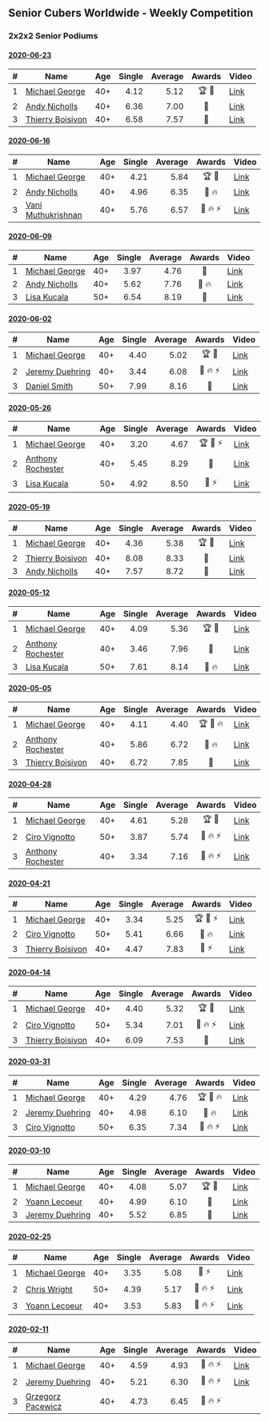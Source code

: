 ## Senior Cubers Worldwide - Weekly Competition
### 2x2x2 Senior Podiums
#### [2020-06-23](2020-06-23.md)

| # | Name | Age | Single | Average | Awards | Video |
| :--: | -- | :--: | --: | --: | :--: | -- |
| 1 | [Michael George](../../persons/michael_george.md) | 40+ | 4.12 | 5.12 | 🏆 🥇 | [Link](https://www.facebook.com/events/722150235200875/permalink/725758831506682/) |
| 2 | [Andy Nicholls](../../persons/andy_nicholls.md) | 40+ | 6.36 | 7.00 | 🥈 | [Link](https://www.facebook.com/events/722150235200875/permalink/726569754758923/) |
| 3 | [Thierry Boisivon](../../persons/thierry_boisivon.md) | 40+ | 6.58 | 7.57 | 🥉 | [Link](https://www.facebook.com/events/722150235200875/permalink/725709891511576/) |

#### [2020-06-16](2020-06-16.md)

| # | Name | Age | Single | Average | Awards | Video |
| :--: | -- | :--: | --: | --: | :--: | -- |
| 1 | [Michael George](../../persons/michael_george.md) | 40+ | 4.21 | 5.84 | 🏆 🥇 | [Link](https://www.facebook.com/events/604103587178706/permalink/604280157161049/) |
| 2 | [Andy Nicholls](../../persons/andy_nicholls.md) | 40+ | 4.96 | 6.35 | 🥈 🔥 | [Link](https://www.facebook.com/events/604103587178706/permalink/606533430269055/) |
| 3 | [Vani Muthukrishnan](../../persons/vani_muthukrishnan.md) | 40+ | 5.76 | 6.57 | 🥉 🔥 ⚡ | [Link](https://www.facebook.com/events/604103587178706/permalink/604854257103639/) |

#### [2020-06-09](2020-06-09.md)

| # | Name | Age | Single | Average | Awards | Video |
| :--: | -- | :--: | --: | --: | :--: | -- |
| 1 | [Michael George](../../persons/michael_george.md) | 40+ | 3.97 | 4.76 | 🥇 | [Link](https://www.facebook.com/michael.george.545/videos/10213779804129654/) |
| 2 | [Andy Nicholls](../../persons/andy_nicholls.md) | 40+ | 5.62 | 7.76 | 🥈 🔥 | [Link](https://www.facebook.com/events/903549840109576/permalink/904307953367098/) |
| 3 | [Lisa Kucala](../../persons/lisa_kucala.md) | 50+ | 6.54 | 8.19 | 🥉 | [Link](https://www.facebook.com/events/903549840109576/permalink/908242052973688/) |

#### [2020-06-02](2020-06-02.md)

| # | Name | Age | Single | Average | Awards | Video |
| :--: | -- | :--: | --: | --: | :--: | -- |
| 1 | [Michael George](../../persons/michael_george.md) | 40+ | 4.40 | 5.02 | 🏆 🥇 | [Link](https://www.facebook.com/events/3373950429496747/permalink/3376936499198140/) |
| 2 | [Jeremy Duehring](../../persons/jeremy_duehring.md) | 40+ | 3.44 | 6.08 | 🥈 🔥 ⚡ | [Link](https://www.facebook.com/events/3373950429496747/permalink/3374457722779351/) |
| 3 | [Daniel Smith](../../persons/daniel_smith.md) | 50+ | 7.99 | 8.16 | 🥉 | [Link](https://www.facebook.com/events/3373950429496747/permalink/3381536338738156/) |

#### [2020-05-26](2020-05-26.md)

| # | Name | Age | Single | Average | Awards | Video |
| :--: | -- | :--: | --: | --: | :--: | -- |
| 1 | [Michael George](../../persons/michael_george.md) | 40+ | 3.20 | 4.67 | 🏆 🥇 ⚡ | [Link](https://www.facebook.com/events/688407551989463/permalink/691880678308817/) |
| 2 | [Anthony Rochester](../../persons/anthony_rochester.md) | 40+ | 5.45 | 8.29 | 🥈 | [Link](https://www.facebook.com/events/688407551989463/permalink/690197401810478/) |
| 3 | [Lisa Kucala](../../persons/lisa_kucala.md) | 50+ | 4.92 | 8.50 | 🥉 ⚡ | [Link](https://www.facebook.com/events/688407551989463/permalink/691370505026501/) |

#### [2020-05-19](2020-05-19.md)

| # | Name | Age | Single | Average | Awards | Video |
| :--: | -- | :--: | --: | --: | :--: | -- |
| 1 | [Michael George](../../persons/michael_george.md) | 40+ | 4.36 | 5.38 | 🏆 🥇 | [Link](https://www.facebook.com/events/1880761498725633/permalink/1881845941950522/) |
| 2 | [Thierry Boisivon](../../persons/thierry_boisivon.md) | 40+ | 8.08 | 8.33 | 🥈 | [Link](https://www.facebook.com/events/1880761498725633/permalink/1885767488225034/) |
| 3 | [Andy Nicholls](../../persons/andy_nicholls.md) | 40+ | 7.57 | 8.72 | 🥉 | [Link](https://www.facebook.com/events/1880761498725633/permalink/1884034971731619/) |

#### [2020-05-12](2020-05-12.md)

| # | Name | Age | Single | Average | Awards | Video |
| :--: | -- | :--: | --: | --: | :--: | -- |
| 1 | [Michael George](../../persons/michael_george.md) | 40+ | 4.09 | 5.36 | 🏆 🥇 | [Link](https://www.facebook.com/events/546188069600739/permalink/550183102534569/) |
| 2 | [Anthony Rochester](../../persons/anthony_rochester.md) | 40+ | 3.46 | 7.96 | 🥈 | [Link](https://www.facebook.com/events/546188069600739/permalink/549151575971055/) |
| 3 | [Lisa Kucala](../../persons/lisa_kucala.md) | 50+ | 7.61 | 8.14 | 🥉 🔥 | [Link](https://www.facebook.com/events/546188069600739/permalink/547730619446484/) |

#### [2020-05-05](2020-05-05.md)

| # | Name | Age | Single | Average | Awards | Video |
| :--: | -- | :--: | --: | --: | :--: | -- |
| 1 | [Michael George](../../persons/michael_george.md) | 40+ | 4.11 | 4.40 | 🏆 🥇 🔥 | [Link](https://www.facebook.com/events/3313106775587396/permalink/3315206338710773/) |
| 2 | [Anthony Rochester](../../persons/anthony_rochester.md) | 40+ | 5.86 | 6.72 | 🥈 🔥 | [Link](https://www.facebook.com/events/3313106775587396/permalink/3313878432176897/) |
| 3 | [Thierry Boisivon](../../persons/thierry_boisivon.md) | 40+ | 6.72 | 7.85 | 🥉 | [Link](https://www.facebook.com/events/3313106775587396/permalink/3314504292114311/) |

#### [2020-04-28](2020-04-28.md)

| # | Name | Age | Single | Average | Awards | Video |
| :--: | -- | :--: | --: | --: | :--: | -- |
| 1 | [Michael George](../../persons/michael_george.md) | 40+ | 4.61 | 5.28 | 🏆 🥇 | [Link](https://www.facebook.com/events/535188653858103/permalink/535313977178904/) |
| 2 | [Ciro Vignotto](../../persons/ciro_vignotto.md) | 50+ | 3.87 | 5.74 | 🥈 🔥 ⚡ | [Link](https://www.facebook.com/events/535188653858103/permalink/535791083797860/) |
| 3 | [Anthony Rochester](../../persons/anthony_rochester.md) | 40+ | 3.34 | 7.16 | 🥉 🔥 ⚡ | [Link](https://www.facebook.com/events/535188653858103/permalink/535220337188268/) |

#### [2020-04-21](2020-04-21.md)

| # | Name | Age | Single | Average | Awards | Video |
| :--: | -- | :--: | --: | --: | :--: | -- |
| 1 | [Michael George](../../persons/michael_george.md) | 40+ | 3.34 | 5.25 | 🏆 🥇 ⚡ | [Link](https://www.facebook.com/events/880278499062375/permalink/884150692008489/) |
| 2 | [Ciro Vignotto](../../persons/ciro_vignotto.md) | 50+ | 5.41 | 6.66 | 🥈 🔥 | [Link](https://www.facebook.com/ciro.vignotto/videos/10221784485416955/) |
| 3 | [Thierry Boisivon](../../persons/thierry_boisivon.md) | 40+ | 4.47 | 7.83 | 🥉 ⚡ | [Link](https://www.facebook.com/events/880278499062375/permalink/881984655558426/) |

#### [2020-04-14](2020-04-14.md)

| # | Name | Age | Single | Average | Awards | Video |
| :--: | -- | :--: | --: | --: | :--: | -- |
| 1 | [Michael George](../../persons/michael_george.md) | 40+ | 4.40 | 5.32 | 🏆 🥇 | [Link](https://www.facebook.com/events/982619255468618/permalink/983676138696263/) |
| 2 | [Ciro Vignotto](../../persons/ciro_vignotto.md) | 50+ | 5.34 | 7.01 | 🥈 🔥 ⚡ | [Link](https://www.facebook.com/events/982619255468618/permalink/983361152061095/) |
| 3 | [Thierry Boisivon](../../persons/thierry_boisivon.md) | 40+ | 6.09 | 7.53 | 🥉 | [Link](https://www.facebook.com/events/982619255468618/permalink/986813878382489/) |

#### [2020-03-31](2020-03-31.md)

| # | Name | Age | Single | Average | Awards | Video |
| :--: | -- | :--: | --: | --: | :--: | -- |
| 1 | [Michael George](../../persons/michael_george.md) | 40+ | 4.29 | 4.76 | 🏆 🥇 🔥 | [Link](https://www.facebook.com/events/637372103486119/permalink/637382556818407/) |
| 2 | [Jeremy Duehring](../../persons/jeremy_duehring.md) | 40+ | 4.98 | 6.10 | 🥈 🔥 | [Link](https://www.facebook.com/events/637372103486119/permalink/638302930059703/) |
| 3 | [Ciro Vignotto](../../persons/ciro_vignotto.md) | 50+ | 6.35 | 7.34 | 🥉 🔥 ⚡ | [Link](https://www.facebook.com/events/637372103486119/permalink/637582320131764/) |

#### [2020-03-10](2020-03-10.md)

| # | Name | Age | Single | Average | Awards | Video |
| :--: | -- | :--: | --: | --: | :--: | -- |
| 1 | [Michael George](../../persons/michael_george.md) | 40+ | 4.08 | 5.07 | 🏆 🥇 | [Link](https://www.facebook.com/events/654143022005686/permalink/654212128665442/) |
| 2 | [Yoann Lecoeur](../../persons/yoann_lecoeur.md) | 40+ | 4.99 | 6.10 | 🥈 | [Link](https://www.facebook.com/events/654143022005686/permalink/657555414997780/) |
| 3 | [Jeremy Duehring](../../persons/jeremy_duehring.md) | 40+ | 5.52 | 6.85 | 🥉 | [Link](https://www.facebook.com/events/654143022005686/permalink/658401968246458/) |

#### [2020-02-25](2020-02-25.md)

| # | Name | Age | Single | Average | Awards | Video |
| :--: | -- | :--: | --: | --: | :--: | -- |
| 1 | [Michael George](../../persons/michael_george.md) | 40+ | 3.35 | 5.08 | 🥇 ⚡ | [Link](https://www.facebook.com/events/2972213492840148/permalink/2972679519460212/) |
| 2 | [Chris Wright](../../persons/chris_wright.md) | 50+ | 4.39 | 5.17 | 🥈 🔥 ⚡ | [Link](https://www.facebook.com/events/2972213492840148/permalink/2980258662035631/) |
| 3 | [Yoann Lecoeur](../../persons/yoann_lecoeur.md) | 40+ | 3.53 | 5.83 | 🥉 🔥 ⚡ | [Link](https://www.facebook.com/events/2972213492840148/permalink/2982133431848154/) |

#### [2020-02-11](2020-02-11.md)

| # | Name | Age | Single | Average | Awards | Video |
| :--: | -- | :--: | --: | --: | :--: | -- |
| 1 | [Michael George](../../persons/michael_george.md) | 40+ | 4.59 | 4.93 | 🥇 🔥 ⚡ | [Link](https://www.facebook.com/events/176704156956327/permalink/178424350117641/) |
| 2 | [Jeremy Duehring](../../persons/jeremy_duehring.md) | 40+ | 5.21 | 6.30 | 🥈 🔥 ⚡ | [Link](https://www.facebook.com/events/176704156956327/permalink/177381356888607/) |
| 3 | [Grzegorz Pacewicz](../../persons/grzegorz_pacewicz.md) | 40+ | 4.73 | 6.45 | 🥉 🔥 ⚡ | |


<!-- Global site tag (gtag.js) - Google Analytics -->
<script async src="https://www.googletagmanager.com/gtag/js?id=UA-86348435-3"></script>
<script>window.dataLayer = window.dataLayer || []; function gtag() {dataLayer.push(arguments);} gtag('js', new Date()); gtag('config', 'UA-86348435-3');</script>
